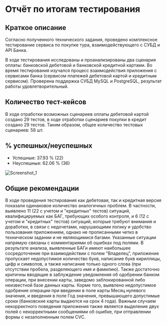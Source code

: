 # Отчёт по итогам тестирования

## Краткое описание
Согласно полученного технического задания, проведено комплексное тестирование сервиса по покупке тура, взаимодействующего с СУБД и API Банка.

В ходе тестирования исследованы и проанализированы два сценария оплаты: банковской дебетовой и банковской кредитной картами.
Во время тестирования изучался процесс взаимодействия приложения с сервисами банка (сервисом платежей дебетовой картой и кредитным сервисом). 
Проверена поддержка СУБД MySQL и PostgreSQL, результат работы удовлетворительный.

## Количество тест-кейсов
В ходе отработки возможных сценариев оплаты дебетовой картой создано 29 тестов, в ходе отработки сценариев покупки в кредит создано 29 тестов.
Таким образом, общее количество тестовых сценариев: 58 шт.

## % успешных/неуспешных   
- Успешные: 37.93 % (22)
- Неуспешные: 62.06 % (36)

![Screenshot_1](https://user-images.githubusercontent.com/83920048/164945455-73735887-9268-40db-994a-09a55c66f2d2.png)

## Общие рекомендации
В ходе проведения тестирования как дебетовая, так и кредитная версия показали одинаковое количество аналогичных проблем.
В частности, выявлено 11 (22 с учетом и "кредитных" тестов) ситуаций, квалифицируемых как БАГ, требующих особого контроля, и 6 (12 с учетом и "кредитных" тестов) ситуаций, которые требуют внимания и доработки, в связи с недочетами, нарушающими логику и удобство пользования приложением, однако не прописанными четко в техническом задании и не являющимися багами.
Указанные ситуации напрямую связаны с комментариями об ошибках под полями.
В результате анализа, выявленные БАГи имеют наибольшее сосредоточение при взаимодействии с полем "Владелец", приложение пропускает недопустимое количество букв, написание букв кириллицы, цифр и символов, а также написание только одного слова (при отсутствии пробела, разделяющего имя и фамилию).
Также достаточно критичны вводящие в заблуждение уведомления об одобрении банком операции, при внесении карты, заведомо заблокированной либо неизвестной базе данных карты.
Корме того, выявлено недопустимое одобрение операции при введении в поле карты Месяц нулевого значения, и введения в поле Год значения, превышающего допустимые сроки (банковские карты выдаются на срок 4 года).
Важным случаем некорректного поведения приложения также является выделение двух полей с некорректными сообщениями об ошибке, при отправлении формы с незаполненным полем CVC.

